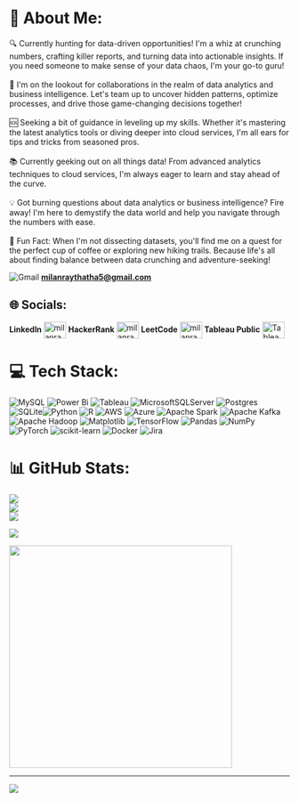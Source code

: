# 💫 About Me:
🔍 Currently hunting for data-driven opportunities! I'm a whiz at crunching numbers, crafting killer reports, and turning data into actionable insights. If you need someone to make sense of your data chaos, I'm your go-to guru!<br><br>🤝 I'm on the lookout for collaborations in the realm of data analytics and business intelligence. Let's team up to uncover hidden patterns, optimize processes, and drive those game-changing decisions together!<br><br>🆘 Seeking a bit of guidance in leveling up my skills. Whether it's mastering the latest analytics tools or diving deeper into cloud services, I'm all ears for tips and tricks from seasoned pros.<br><br>📚 Currently geeking out on all things data! From advanced analytics techniques to cloud services, I'm always eager to learn and stay ahead of the curve.<br><br>💡 Got burning questions about data analytics or business intelligence? Fire away! I'm here to demystify the data world and help you navigate through the numbers with ease.<br><br>🎉 Fun Fact: When I'm not dissecting datasets, you'll find me on a quest for the perfect cup of coffee or exploring new hiking trails. Because life's all about finding balance between data crunching and adventure-seeking!

![Gmail](https://img.shields.io/badge/Gmail-D14836?style=for-the-badge&logo=gmail&logoColor=white)  **[milanraythatha5@gmail.com](mailto:milanraythatha5@gmail.com)**


## 🌐 Socials:

**LinkedIn** <a href="https://linkedin.com/in/milanraythatha" target="_blank"><img align="center" src="https://raw.githubusercontent.com/rahuldkjain/github-profile-readme-generator/master/src/images/icons/Social/linked-in-alt.svg" alt="milanraythatha" height="30" width="40" /></a>
**HackerRank** <a href="https://www.hackerrank.com/milanraythatha" target="_blank"><img align="center" src="https://raw.githubusercontent.com/rahuldkjain/github-profile-readme-generator/master/src/images/icons/Social/hackerrank.svg" alt="milanraythatha" height="30" width="40" /></a>
**LeetCode** <a href="https://www.leetcode.com/milanray" target="_blank"><img align="center" src="https://raw.githubusercontent.com/rahuldkjain/github-profile-readme-generator/master/src/images/icons/Social/leet-code.svg" alt="milanray" height="30" width="40" /></a>
**Tableau Public** <a href="https://public.tableau.com/app/profile/milan.raythatha/vizzes" target="_blank"><img align="center" src="https://cdn.worldvectorlogo.com/logos/tableau-software.svg" alt="Tableau Public" height="30" width="40" /></a>

# 💻 Tech Stack:
![MySQL](https://img.shields.io/badge/mysql-%2300000f.svg?style=for-the-badge&logo=mysql&logoColor=white) ![Power Bi](https://img.shields.io/badge/power_bi-F2C811?style=for-the-badge&logo=powerbi&logoColor=black) ![Tableau](https://img.shields.io/badge/Tableau-%230072C6.svg?style=for-the-badge&logo=tableau&logoColor=white)
 ![MicrosoftSQLServer](https://img.shields.io/badge/Microsoft%20SQL%20Server-CC2927?style=for-the-badge&logo=microsoft%20sql%20server&logoColor=white) ![Postgres](https://img.shields.io/badge/postgres-%23316192.svg?style=for-the-badge&logo=postgresql&logoColor=white) ![SQLite](https://img.shields.io/badge/sqlite-%2307405e.svg?style=for-the-badge&logo=sqlite&logoColor=white)![Python](https://img.shields.io/badge/python-3670A0?style=for-the-badge&logo=python&logoColor=ffdd54) ![R](https://img.shields.io/badge/r-%23276DC3.svg?style=for-the-badge&logo=r&logoColor=white) ![AWS](https://img.shields.io/badge/AWS-%23FF9900.svg?style=for-the-badge&logo=amazon-aws&logoColor=white) ![Azure](https://img.shields.io/badge/azure-%230072C6.svg?style=for-the-badge&logo=microsoftazure&logoColor=white) ![Apache Spark](https://img.shields.io/badge/Apache%20Spark-FDEE21?style=for-the-badge&logo=apachespark&logoColor=black) ![Apache Kafka](https://img.shields.io/badge/Apache%20Kafka-000?style=for-the-badge&logo=apachekafka) ![Apache Hadoop](https://img.shields.io/badge/Apache%20Hadoop-66CCFF?style=for-the-badge&logo=apachehadoop&logoColor=black)  ![Matplotlib](https://img.shields.io/badge/Matplotlib-%23ffffff.svg?style=for-the-badge&logo=Matplotlib&logoColor=black) ![TensorFlow](https://img.shields.io/badge/TensorFlow-%23FF6F00.svg?style=for-the-badge&logo=TensorFlow&logoColor=white) ![Pandas](https://img.shields.io/badge/pandas-%23150458.svg?style=for-the-badge&logo=pandas&logoColor=white) ![NumPy](https://img.shields.io/badge/numpy-%23013243.svg?style=for-the-badge&logo=numpy&logoColor=white) ![PyTorch](https://img.shields.io/badge/PyTorch-%23EE4C2C.svg?style=for-the-badge&logo=PyTorch&logoColor=white) ![scikit-learn](https://img.shields.io/badge/scikit--learn-%23F7931E.svg?style=for-the-badge&logo=scikit-learn&logoColor=white) ![Docker](https://img.shields.io/badge/docker-%230db7ed.svg?style=for-the-badge&logo=docker&logoColor=white) ![Jira](https://img.shields.io/badge/jira-%230A0FFF.svg?style=for-the-badge&logo=jira&logoColor=white) 

# 📊 GitHub Stats:
![](https://github-readme-stats.vercel.app/api?username=milanraythatha&theme=dark&hide_border=false&include_all_commits=false&count_private=false)<br/>
![](https://github-readme-streak-stats.herokuapp.com/?user=milanraythatha&theme=dark&hide_border=false)<br/>
![](https://github-readme-stats.vercel.app/api/top-langs/?username=milanraythatha&theme=dark&hide_border=false&include_all_commits=false&count_private=false&layout=compact)


![](https://quotes-github-readme.vercel.app/api?type=horizontal&theme=radical)


<img src='https://randommeme-five.vercel.app/' style="height: 400px;"/>

---
[![](https://visitcount.itsvg.in/api?id=milanraythatha&icon=0&color=0)](https://visitcount.itsvg.in)

<!-- Proudly created with GPRM ( https://gprm.itsvg.in ) -->
